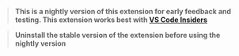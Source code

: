 > **This is a nightly version of this extension for early feedback and testing. This extension works best with [VS Code Insiders](https://code.visualstudio.com/insiders)**

> **Uninstall the stable version of the extension before using the nightly version**
